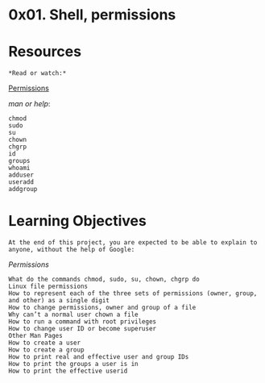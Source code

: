 # 0x01. Shell, permissions

# Resources
    *Read or watch:*
[Permissions](https://intranet.alxswe.com/rltoken/aQmRB6ms-SDHUhqY0Rsa3g)

*man or help*:

    chmod
    sudo
    su
    chown
    chgrp
    id
    groups
    whoami
    adduser
    useradd
    addgroup

# Learning Objectives
    At the end of this project, you are expected to be able to explain to anyone, without the help of Google:

*Permissions*

    What do the commands chmod, sudo, su, chown, chgrp do
    Linux file permissions
    How to represent each of the three sets of permissions (owner, group, and other) as a single digit
    How to change permissions, owner and group of a file
    Why can’t a normal user chown a file
    How to run a command with root privileges
    How to change user ID or become superuser
    Other Man Pages
    How to create a user
    How to create a group
    How to print real and effective user and group IDs
    How to print the groups a user is in
    How to print the effective userid
